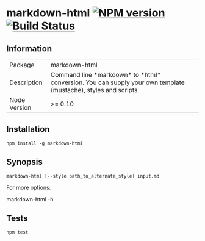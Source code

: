 # markdown-html [![NPM version](https://badge.fury.io/js/markdown-html.svg)](http://badge.fury.io/js/markdown-html) [![Build Status](https://travis-ci.org/fragphace/markdown-html.svg)](https://travis-ci.org/fragphace/markdown-html)

## Information

<table>
<tr> 
<td>Package</td><td>markdown-html</td>
</tr>
<tr>
<td>Description</td>
<td>Command line *markdown* to *html* conversion. You can supply your own template (mustache), styles and scripts.</td>
</tr>
<tr>
<td>Node Version</td>
<td>>= 0.10</td>
</tr>
</table>

## Installation
	npm install -g markdown-html

## Synopsis
	markdown-html [--style path_to_alternate_style] input.md

For more options:

  markdown-html -h

## Tests
	npm test